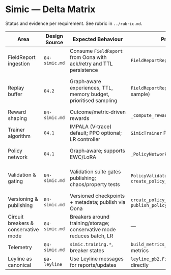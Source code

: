 # Simic — Delta Matrix

Status and evidence per requirement. See rubric in `../rubric.md`.

| Area | Design Source | Expected Behaviour | Prototype Evidence | Status | Severity | Notes |
| --- | --- | --- | --- | --- | --- | --- |
| FieldReport ingestion | `04-simic.md` | Consume `FieldReport` from Oona with ack/retry and TTL persistence | `FieldReportReplayBuffer.ingest_from_oona()` | Partially Implemented | Should‑have | Ingestion exists; no ack/retry semantics or duplicate handling. |
| Replay buffer | `04.2` | Graph‑aware experiences, TTL, memory budget, prioritised sampling | `FieldReportReplayBuffer` (FIFO, TTL, random sample) | Partially Implemented | Must‑have | No memory budgeting or prioritisation; experiences are tensors, not PyG graphs. |
| Reward shaping | `04-simic.md` | Outcome/metric‑driven rewards | `_compute_reward()` (loss_delta/outcome) | Implemented | Should‑have | Basic shaping present. |
| Trainer algorithm | `04.1` | IMPALA (V‑trace) default; PPO optional; LR controller | `SimicTrainer` PPO‑style only | Partially Implemented | Must‑have | No IMPALA/V‑trace; no LR controller integration. |
| Policy network | `04.1` | Graph‑aware; supports EWC/LoRA | `_PolicyNetwork` with LoRA; no graph ops | Partially Implemented | Should‑have | LoRA present; no GraphSAGE/GAT; no EWC. |
| Validation & gating | `04-simic.md` | Validation suite gates publishing; chaos/property tests | `PolicyValidator`, gating in `create_policy_update()` | Partially Implemented | Should‑have | Threshold checks present; no chaos/property/security tests. |
| Versioning & publishing | `04-simic.md` | Versioned checkpoints + metadata; publish via Oona | `create_policy_update()`, `publish_policy_updates()` | Partially Implemented | Should‑have | Metadata minimal; no version history management. |
| Circuit breakers & conservative mode | `04-simic.md` | Breakers around training/storage; conservative mode reduces batch, LR | — | Missing | Must‑have | Not implemented. |
| Telemetry | `04-simic.md` | `simic.training.*`, breaker states | `build_metrics_packet()` emits training metrics | Partially Implemented | Should‑have | No breaker metrics; limited set present. |
| Leyline as canonical | `00-leyline` | Use Leyline messages for reports/updates | `leyline_pb2.FieldReport`, `PolicyUpdate` used directly | Implemented | Must‑have | Canonical use. |

